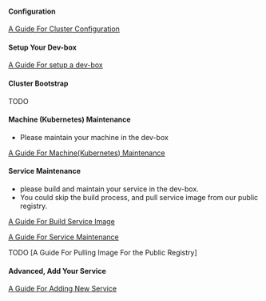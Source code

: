 <!--
  Copyright (c) Microsoft Corporation
  All rights reserved.

  MIT License

  Permission is hereby granted, free of charge, to any person obtaining a copy of this software and associated
  documentation files (the "Software"), to deal in the Software without restriction, including without limitation
  the rights to use, copy, modify, merge, publish, distribute, sublicense, and/or sell copies of the Software, and
  to permit persons to whom the Software is furnished to do so, subject to the following conditions:
  The above copyright notice and this permission notice shall be included in all copies or substantial portions of the Software.

  THE SOFTWARE IS PROVIDED *AS IS*, WITHOUT WARRANTY OF ANY KIND, EXPRESS OR IMPLIED, INCLUDING
  BUT NOT LIMITED TO THE WARRANTIES OF MERCHANTABILITY, FITNESS FOR A PARTICULAR PURPOSE AND
  NONINFRINGEMENT. IN NO EVENT SHALL THE AUTHORS OR COPYRIGHT HOLDERS BE LIABLE FOR ANY CLAIM,
  DAMAGES OR OTHER LIABILITY, WHETHER IN AN ACTION OF CONTRACT, TORT OR OTHERWISE, ARISING FROM,
  OUT OF OR IN CONNECTION WITH THE SOFTWARE OR THE USE OR OTHER DEALINGS IN THE SOFTWARE.
-->

#### Configuration

[A Guide For Cluster Configuration](doc/how-to-write-pai-configuration.md)


#### Setup Your Dev-box

[A Guide For setup a dev-box](doc/how-to-setup-dev-box.md)


#### Cluster Bootstrap

TODO

#### Machine (Kubernetes) Maintenance

- Please maintain your machine in the dev-box

[A Guide For Machine(Kubernetes) Maintenance](doc/machine-maintenance.md)

#### Service Maintenance

- please build and maintain your service in the dev-box.
- You could skip the build process, and pull service image from our public registry.


[A Guide For Build Service Image](doc/image-build.md)

[A Guide For Service Maintenance](doc/service-maintain.md)

TODO
[A Guide For Pulling Image For the Public Registry]

#### Advanced, Add Your Service

[A Guide For Adding New Service](doc/add-service.md)